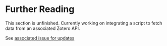 # Further Reading

<div class="zoteroreferences">
<p>This section is unfinished. Currently working on integrating a script to fetch data from an associated Zotero API.</p>
<p>
See <a href="https://github.com/chrisdburr/turing-commons/issues/34">associated issue for updates</a>
</p>
</div>

<!-- ## Interpretability and Explainability

- Christoph Molnar (2019) [Interpretable Machine Learning: A Guide for Making Black Box Models Explainable](https://christophm.github.io/interpretable-ml-book/). {cite}`molnar2019`
- ICO (2020) [Explaining decisions made with AI](https://ico.org.uk/media/for-organisations/guide-to-data-protection/key-data-protection-themes/explaining-decisions-made-with-artificial-intelligence-1-0.pdf). {cite}`ico2020` -->
